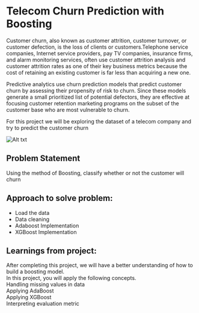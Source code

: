 # Telecom Churn Prediction with Boosting
Customer churn, also known as customer attrition, customer turnover, or customer defection, is the loss of clients or customers.Telephone service companies, Internet service providers, pay TV companies, insurance firms, and alarm monitoring services, often use customer attrition analysis and customer attrition rates as one of their key business metrics because the cost of retaining an existing customer is far less than acquiring a new one.

Predictive analytics use churn prediction models that predict customer churn by assessing their propensity of risk to churn. Since these models generate a small prioritized list of potential defectors, they are effective at focusing customer retention marketing programs on the subset of the customer base who are most vulnerable to churn.

For this project we will be exploring the dataset of a telecom company and try to predict the customer churn

![Alt txt](https://d1jnx9ba8s6j9r.cloudfront.net/blog/wp-content/uploads/2019/06/What-Is-Ensemble-Learning-Boosting-Machine-Learning-Edureka.png)

## Problem Statement
Using the method of Boosting, classify whether or not the customer will churn

## Approach to solve problem:
* Load the data </br>
* Data cleaning </br>
* Adaboost Implementation </br>
* XGBoost Implementation </br>

## Learnings from project:
After completing this project, we will have a better understanding of how to build a boosting model. </br>
In this project, you will apply the following concepts.</br>
Handling missing values in data </br>
Applying AdaBoost </br>
Applying XGBoost </br>
Interpreting evaluation metric </br>
